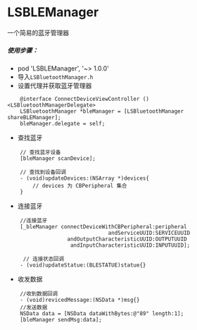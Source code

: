 # LSBLEManager
一个简易的蓝牙管理器

##### 使用步骤：
- pod 'LSBLEManager', '~> 1.0.0'
- 导入`LSBluetoothManager.h`
- 设置代理并获取蓝牙管理器
```
    @interface ConnectDeviceViewController ()<LSBluetoothManagerDelegate>
    LSBluetoothManager *bleManager = [LSBluetoothManager shareBLEManager]; 
    bleManager.delegate = self;
```
- 查找蓝牙
```
	// 查找蓝牙设备
	[bleManager scanDevice];

	// 查找到设备回调
	- (void)updateDevices:(NSArray *)devices{
		// devices 为 CBPeripheral 集合
	} 
```
- 连接蓝牙
```
	//连接蓝牙
	[_bleManager connectDeviceWithCBPeripheral:peripheral
                                andServiceUUID:SERVICEUUID
                   andOutputCharacteristicUUID:OUTPUTUUID
                    andInputCharacteristicUUID:INPUTUUID];

     // 连接状态回调
	- (void)updateStatue:(BLESTATUE)statue{}
```
- 收发数据
```
	//收到数据回调
	- (void)revicedMessage:(NSData *)msg{}
	//发送数据
	NSData data = [NSData dataWithBytes:@"89" length:1];
	[bleManager sendMsg:data];
```

